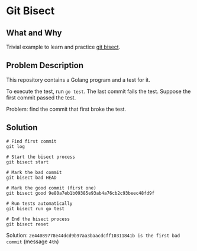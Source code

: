 # Git Bisect

## What and Why

Trivial example to learn and practice [git bisect](https://git-scm.com/docs/git-bisect).

## Problem Description

This repository contains a Golang program and a test for it. 

To execute the test, run `go test`. The last commit fails the test. Suppose the first commit passed the test.

Problem: find the commit that first broke the test.

## Solution

```
# Find first commit
git log

# Start the bisect process
git bisect start

# Mark the bad commit
git bisect bad HEAD

# Mark the good commit (first one)
git bisect good 9e80a7eb1b09385e93ab4a76cb2c93beec48fd9f

# Run tests automatically
git bisect run go test

# End the bisect process
git bisect reset
```

Solution: `2e44089778e44dcd9b97aa3baacdcff10311841b is the first bad commit` (message `4th`)



